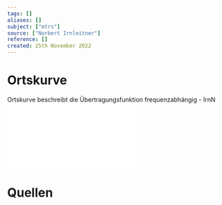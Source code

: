 ```yaml
---
tags: []
aliases: []
subject: ["mtrs"]
source: ["Norbert Irnleitner"]
reference: []
created: 25th November 2022
---
```


# Ortskurve
Ortskurve beschreibt die Übertragungsfunktion frequenzabhängig - IrnN
![05_Ortskurven](05_Ortskurven.pdf)

# Quellen